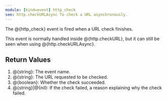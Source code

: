 ```yaml
---
module: [kind=event] http_check
see: http.checkURLAsync To check a URL asynchronously.
---
```


<!--
SPDX-FileCopyrightText: 2021 The CC: Tweaked Developers

SPDX-License-Identifier: MPL-2.0
-->

The @{http_check} event is fired when a URL check finishes.

This event is normally handled inside @{http.checkURL}, but it can still be seen when using @{http.checkURLAsync}.

## Return Values
1. @{string}: The event name.
2. @{string}: The URL requested to be checked.
3. @{boolean}: Whether the check succeeded.
4. <span class="type">@{string}|@{nil}</span>: If the check failed, a reason explaining why the check failed.
